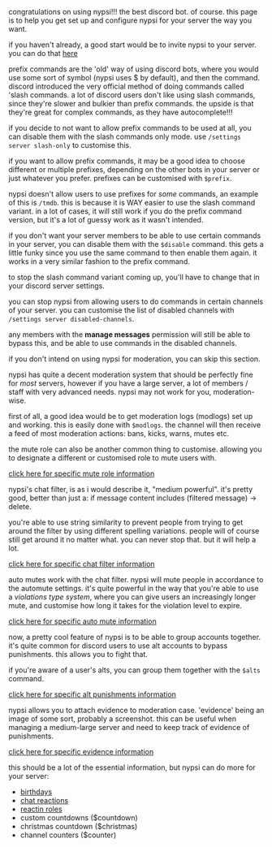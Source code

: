 <script>
  import DocsTemplate from "$lib/components/docs/DocsTemplate.svelte"
  import DocsHeader from '$lib/components/docs/DocsHeader.svelte';
</script>

<DocsTemplate title='setting up nypsi for your server' />

congratulations on using nypsi!!! the best discord bot. of course. this page is to help you get set up and configure nypsi for your server the way you want.

<DocsHeader header='h2' text="inviting nypsi" />

if you haven't already, a good start would be to invite nypsi to your server. you can do that [here](/invite)

<DocsHeader header='h2' text="slash commands vs prefix commands" />

prefix commands are the 'old' way of using discord bots, where you would use some sort of symbol (nypsi uses $ by default), and then the command. discord introduced the very official method of doing commands called 'slash commands. a lot of discord users don't like using slash commands, since they're slower and bulkier than prefix commands. the upside is that they're great for complex commands, as they have autocomplete!!!

if you decide to not want to allow prefix commands to be used at all, you can disable them with the slash commands only mode. use `/settings server slash-only` to customise this.

if you want to allow prefix commands, it may be a good idea to choose different or multiple prefixes, depending on the other bots in your server or just whatever you prefer. prefixes can be customised with `$prefix`.

nypsi doesn't allow users to use prefixes for _some_ commands, an example of this is `/tmdb`. this is because it is WAY easier to use the slash command variant. in a lot of cases, it will still work if you do the prefix command version, but it's a lot of guessy work as it wasn't intended.

<DocsHeader header='h2' text="disabling commands" />

if you don't want your server members to be able to use certain commands in your server, you can disable them with the `$disable` command. this gets a little funky since you use the same command to then enable them again. it works in a very similar fashion to the prefix command.

to stop the slash command variant coming up, you'll have to change that in your discord server settings.

<DocsHeader header='h2' text="disabling channels" />

you can stop nypsi from allowing users to do commands in certain channels of your server. you can customise the list of disabled channels with `/settings server disabled-channels`.

any members with the **manage messages** permission will still be able to bypass this, and be able to use commands in the disabled channels.

<DocsHeader header='h2' text="moderation" />

if you don't intend on using nypsi for moderation, you can skip this section.

nypsi has quite a decent moderation system that should be perfectly fine for _most_ servers, however if you have a large server, a lot of members / staff with very advanced needs. nypsi may not work for you, moderation-wise.

<DocsHeader header='h3' text="moderation logs" />

first of all, a good idea would be to get moderation logs (modlogs) set up and working. this is easily done with `$modlogs`. the channel will then receive a feed of most moderation actions: bans, kicks, warns, mutes etc.

<DocsHeader header='h3' text="mute role" />

the mute role can also be another common thing to customise. allowing you to designate a different or customised role to mute users with.

[click here for specific mute role information](/docs/moderation/muterole)

<DocsHeader header='h3' text="chat filter" />

nypsi's chat filter, is as i would describe it, "medium powerful". it's pretty good, better than just a: if message content includes (filtered message) -> delete.

you're able to use string similarity to prevent people from trying to get around the filter by using different spelling variations. people will of course still get around it no matter what. you can never stop that. but it will help a lot.

[click here for specific chat filter information](/docs/moderation/chat-filter)

<DocsHeader header='h3' text="auto mute" />

auto mutes work with the chat filter. nypsi will mute people in accordance to the automute settings. it's quite powerful in the way that you're able to use a _violations type system_, where you can give users an increasingly longer mute, and customise how long it takes for the violation level to expire.

[click here for specific auto mute information](/docs/moderation/auto-mute)

<DocsHeader header='h3' text="alt punishments" />

now, a pretty cool feature of nypsi is to be able to group accounts together. it's quite common for discord users to use alt accounts to bypass punishments. this allows you to fight that.

if you're aware of a user's alts, you can group them together with the `$alts` command.

[click here for specific alt punishments information](/docs/moderation/alt-punish)

<DocsHeader header='h3' text="evidence" />

nypsi allows you to attach evidence to moderation case. 'evidence' being an image of some sort, probably a screenshot. this can be useful when managing a medium-large server and need to keep track of evidence of punishments.

[click here for specific evidence information](/docs/moderation/evidence)

<DocsHeader header='h2' text="further reading" />

this should be a lot of the essential information, but nypsi can do more for your server:

- [birthdays](/docs/birthdays)
- [chat reactions](/docs/chat-reactions/setup)
- [reactin roles](/docs/reaction-roles)
- custom countdowns ($countdown)
- christmas countdown ($christmas)
- channel counters ($counter)
